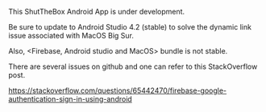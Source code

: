 This ShutTheBox Android App is under development.

Be sure to update to Android Studio 4.2 (stable) to solve the dynamic link issue associated with MacOS Big Sur.

Also, <Firebase, Android studio and MacOS> bundle is not stable.

There are several issues on github and one can refer to this StackOverflow post.

https://stackoverflow.com/questions/65442470/firebase-google-authentication-sign-in-using-android
